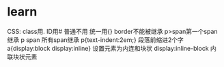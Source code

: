 # learn
CSS: class用. ID用#  普通不用 统一用{}
border不能被继承 
p>span第一个span继承  p span 所有span继承
p{text-indent:2em;} 段落前缩进2个字
a{display:block  display:inline} 设置元素为内连和块状 display:inline-block 内联块状元素
